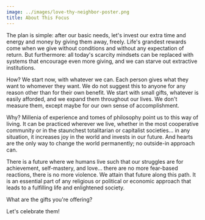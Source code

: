 ```yaml
---
image: ../images/love-thy-neighbor-poster.png
title: About This Focus
---
```


The plan is simple: after our basic needs, let's invest our extra time and
energy and money by giving them away, freely. Life's grandest rewards come when
we give without conditions and without any expectation of return. But
furthermore: all today's scarcity mindsets can be replaced with systems that
encourage even more giving, and we can starve out extractive institutions.

How? We start now, with whatever we can. Each person gives what they want to
whomever they want. We do not suggest this to anyone for any reason other than
for their own benefit. We start with small gifts, whatever is easily afforded,
and we expand them throughout our lives. We don't measure them, except maybe for
our own sense of accomplishment.

Why? Millenia of experience and tomes of philosophy point us to this way of
living. It can be practiced wherever we live, whether in the most cooperative
community or in the staunchest totalitarian or capitalist societies... in any
situation, it increases joy in the world and invests in our future. And hearts
are the only way to change the world permanently; no outside-in approach can.

There is a future where we humans live such that our struggles are for
achievement, self-mastery, and love... there are no more fear-based reactions,
there is no more violence. We attain that future along this path. It is an
essential part of any religious or political or economic approach that leads to
a fulfilling life and enlightened society.

What are the gifts you're offering?

Let's celebrate them!
